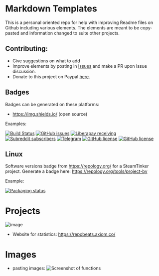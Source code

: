 # Markdown Templates
This is a personal oriented repo for help with improving Readme files on Github including various elements. The elements are meant to be copy-pasted and information changed to suite other projects.

## Contributing:

- Give suggestions on what to add
- Improve elements by posting in [Issues](https://github.com/aha999/markdown-templates/issues) and make a PR upon Issue discussion.
- Donate to this project on Paypal [here](https://paypal.me/slovantes).

## Badges

Badges can be generated on these platforms:
- https://img.shields.io/ (open source)

Examples:

[![Build Status](https://github.com/barbeau/gpstest/actions/workflows/android.yml/badge.svg)](https://github.com/barbeau/gpstest/actions/workflows/android.yml) 
[![GitHub issues](https://img.shields.io/github/issues/fr3ts0n/AndrOBD?color=red)](https://github.com/fr3ts0n/AndrOBD/issues)
[![Liberapay receiving](https://img.shields.io/liberapay/receives/AndrOBD?label=Liberapay)](https://liberapay.com/AndrOBD/donate/)
[![Subreddit subscribers](https://img.shields.io/reddit/subreddit-subscribers/AndrOBD?color=orange)](https://www.reddit.com/r/AndrOBD/)
[![Telegram](https://img.shields.io/badge/chat-on%20Telegram-blue)](https://t.me/joinchat/G60ltQv5CCEQ94BZ5yWQbg)
[![GitHub license](https://img.shields.io/github/license/fr3ts0n/AndrOBD?color=lightgrey)](https://github.com/fr3ts0n/AndrOBD/blob/master/LICENSE)
[![GitHub license](https://img.shields.io/github/release-date/popcorn-official/popcorn-desktop?labely)](https://github.com/popcorn-official/popcorn-desktop/releases/latest)

## Linux

Software versions badge from https://repology.org/ for a SteamTinker project. Generate a badge here: https://repology.org/tools/project-by

Example: 

[![Packaging status](https://repology.org/badge/vertical-allrepos/steamtinkerlaunch.svg)](https://repology.org/project/steamtinkerlaunch/versions)

# Projects

![image](https://user-images.githubusercontent.com/50620416/145696347-ee785e61-4eca-420b-8d94-889f153ce71c.png)

- Website for statistics: https://repobeats.axiom.co/

# Images

- pasting images: 
![Screenshot of functions](/fastlane/metadata/android/en-US/images/phoneScreenshots/Screenshot_02.png)
